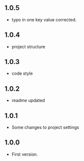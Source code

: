 ## 1.0.5

* typo in one key value corrected.

## 1.0.4

* project structure

## 1.0.3

* code style

## 1.0.2

* readme updated

## 1.0.1

* Some changes to project settings

## 1.0.0

* First version.







